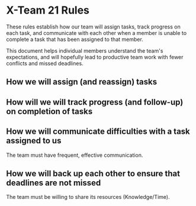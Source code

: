 # X-Team 21 Rules

These rules establish how our team will assign tasks,
track progress on each task, and communicate with each other 
when a member is unable to complete a task that has been assigned to that member.

This document helps individual members understand the team's expectations,
and will hopefully lead to productive team work with fewer conflicts
and missed deadlines.

## How we will assign (and reassign) tasks



## How will we will track progress (and follow-up) on completion of tasks



## How we will communicate difficulties with a task assigned to us
The team must have frequent, effective communication.


## How we will back up each other to ensure that deadlines are not missed
The team must be willing to share its resources (Knowledge/Time).




